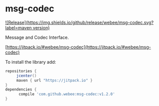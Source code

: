 # msg-codec

[![Release](https://img.shields.io/github/release/webee/msg-codec.svg?label=maven version)](https://jitpack.io/#webee/msg-codec)


Message and Codec Interface.

[https://jitpack.io/#webee/msg-codec](https://jitpack.io/#webee/msg-codec)

To install the library add:

   ```gradle
   repositories {
        jcenter()
        maven { url "https://jitpack.io" }
   }
   dependencies {
         compile 'com.github.webee:msg-codec:v1.2.0'
   }
   ```